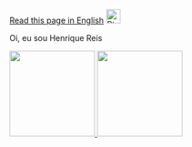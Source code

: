 [Read this page in English](https://github.com/henriquegt/henriquegt/blob/main/README-en.md) <img src="https://www.gov.br/agricultura/pt-br/assuntos/relacoes-internacionais/agro-mais-investimentos/imagens/bandeira-dos-estados-unidos.png/@@images/image.png" alt="PtBR logo" style="height: 17,5px; width:25px;"/>

Oi, eu sou Henrique Reis
<div>
  <a href="https://github.com/henriquegt">
  <img height="150cm" src="https://github-readme-stats.vercel.app/api?username=henriquegt&show_icons=true&theme=dracula&include_all_commits=true&count_private=true"/>
  <img height="150cm" src="https://github-readme-stats.vercel.app/api/top-langs/?username=henriquegt&layout=compact&langs_count=16&theme=dracula"/>
</div>
